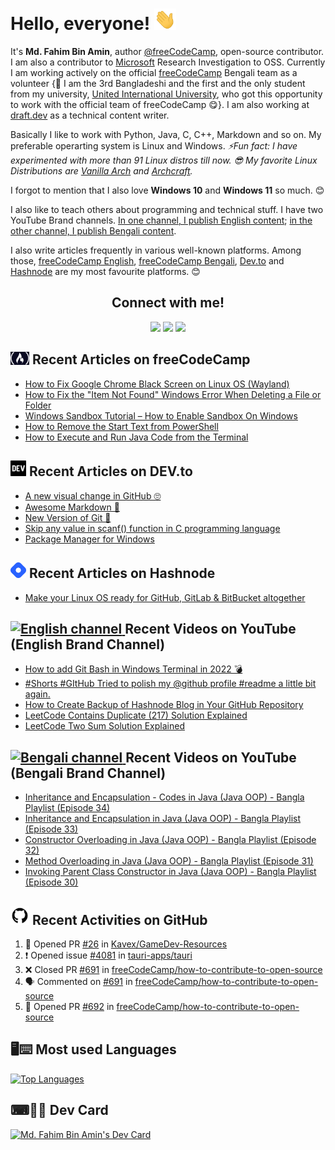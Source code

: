 # Hello, everyone! <img src="./img/wave.gif" width="35px">

It's **Md. Fahim Bin Amin**, author [@freeCodeCamp](https://www.freecodecamp.org/news/author/fahimbinamin/), open-source contributor. I am also a contributor to [Microsoft](https://www.microsoft.com/en-us/) Research Investigation to OSS. Currently I am working actively on the official [freeCodeCamp](https://www.freecodecamp.org/) Bengali team as a volunteer {🎉 I am the 3rd Bangladeshi and the first and the only student from my university, [United International University](https://www.uiu.ac.bd/), who got this opportunity to work with the official team of freeCodeCamp 😋}. I am also working at [draft.dev](https://draft.dev/) as a technical content writer.

Basically I like to work with Python, Java, C, C++, Markdown and so on. My preferable operarting system is Linux and Windows. 
*⚡Fun fact: I have experimented with more than 91 Linux distros till now. 😎 My favorite Linux Distributions are [Vanilla Arch](https://archlinux.org/) and [Archcraft](https://archcraft.io/).* 

I forgot to mention that I also love **Windows 10** and **Windows 11** so much. 😊

I also like to teach others about programming and technical stuff. I have two YouTube Brand channels. [In one channel, I publish English content](https://www.youtube.com/channel/UCG97GCUifMS2Vm28tgXQi0Q); [in the other channel, I publish Bengali content](https://www.youtube.com/c/InnovationWithIphim).

I also write articles frequently in various well-known platforms. Among those, [freeCodeCamp English](https://www.freecodecamp.org/news/author/fahimbinamin/), [freeCodeCamp Bengali](https://www.freecodecamp.org/bengali/news/author/fahimbinamin/), [Dev.to](https://dev.to/fahimfba) and [Hashnode](https://hashnode.com/@FahimFBA) are my most favourite platforms. 😊



<h2 align="center">Connect with me!</h2>

<div align="center">
	
[<img src="https://img.shields.io/badge/linkedin-%230077B5.svg?&style=for-the-badge&logo=linkedin&logoColor=white" />](https://www.linkedin.com/in/fahimfba/) [<img src = "https://img.shields.io/badge/twitter-%2320A1F1.svg?&style=for-the-badge&logo=twitter&logoColor=white">](https://twitter.com/Fahim_FBA/)  [<img src = "https://img.shields.io/badge/facebook-%2320A1F1.svg?&style=for-the-badge&logo=facebook&logoColor=white">](https://facebook.com/iptu.fba)
	
</div>


## <a href="https://www.freecodecamp.org/news/author/fahimbinamin/"><img src="/img/fcc_primary_small.jpg" title="freeCodeCamp" alt="freeCodeCamp" width="30"/></a> Recent Articles on freeCodeCamp

<!-- FREECODECAMP:START -->
 - [How to Fix Google Chrome Black Screen on Linux OS (Wayland)](https://www.freecodecamp.org/news/how-to-fix-black-screen-on-google-chrome-on-linux-os/)
 - [How to Fix the "Item Not Found" Windows Error When Deleting a File or Folder](https://www.freecodecamp.org/news/how-to-solve-item-not-found-windows-error-deleting-file-folder/)
 - [Windows Sandbox Tutorial – How to Enable Sandbox On Windows](https://www.freecodecamp.org/news/how-to-enable-sandbox-on-windows/)
 - [How to Remove the Start Text from PowerShell](https://www.freecodecamp.org/news/how-to-remove-starting-text-from-powershell/)
 - [How to Execute and Run Java Code from the Terminal](https://www.freecodecamp.org/news/how-to-execute-and-run-java-code/)
 
 <!-- FREECODECAMP:END -->



## <a href="https://dev.to/FBA"><img src="https://github.com/FrancescoXX/FrancescoXX/blob/main/dev-black.png" title="DEV" alt="DEV" width="25"/></a> Recent Articles on DEV.to 
 <!-- DEVTO-BLOG-LIST:START -->
- [A new visual change in GitHub 🙄](https://dev.to/fahimfba/a-new-visual-change-on-github-1mm8)
- [Awesome Markdown 🎉](https://dev.to/fahimfba/awesome-markdown-362)
- [New Version of Git 🥳](https://dev.to/fahimfba/new-version-of-git-1fic)
- [Skip any value in scanf&lpar;&rpar; function in C programming language](https://dev.to/fahimfba/skip-any-value-in-scanf-function-in-c-programming-language-38jn)
- [Package Manager for Windows](https://dev.to/fahimfba/package-manager-for-windows-6l7)
<!-- DEVTO-BLOG-LIST:END -->

## <a href="https://fahimbinamin.hashnode.dev/"><img src="https://github.com/FrancescoXX/FrancescoXX/blob/main/CDyAuTy75.png" title="Hashnode" alt="Hashnode blog" width="25"/></a> Recent Articles on Hashnode

<!-- HASHNODE_BLOG:START -->
- [Make your Linux OS ready for GitHub, GitLab & BitBucket altogether](https://fahimbinamin.hashnode.dev//make-your-linux-os-ready-for-github-gitlab-and-bitbucket-altogether)
<!-- HASHNODE_BLOG:END -->
 

<div align="left">
	
## <a href="https://www.youtube.com/channel/UCG97GCUifMS2Vm28tgXQi0Q/featured"><img src="https://cdn.worldvectorlogo.com/logos/youtube-icon.svg" title="English channel" alt="English channel" width="30"/> </a>Recent Videos on YouTube (English Brand Channel)
	
<!-- YOUTUBE-VIDEOS-LIST:START -->
- [How to add Git Bash in Windows Terminal in 2022 💣](https://www.youtube.com/watch?v=eI8y4gKUEqE)
- [#Shorts #GItHub Tried to polish my @github profile #readme a little bit again.](https://www.youtube.com/watch?v=o_kpSz2JqaQ)
- [How to Create Backup of Hashnode Blog in Your GitHub Repository](https://www.youtube.com/watch?v=a2PZPR9ul6c)
- [LeetCode Contains Duplicate &lpar;217&rpar; Solution Explained](https://www.youtube.com/watch?v=8n-PxFz2Ln0)
- [LeetCode Two Sum Solution Explained](https://www.youtube.com/watch?v=1g1jTkAFX5M)
<!-- YOUTUBE-VIDEOS-LIST:END -->
	
</div>


<div align="left">
	
## <a href="https://www.youtube.com/c/InnovationWithIphim/featured"><img src="https://cdn.worldvectorlogo.com/logos/youtube-icon.svg" title="Bengali channel" alt="Bengali channel" width="30"/> </a>Recent Videos on YouTube (Bengali Brand Channel)
	
	
<!-- YOUTUBE-VIDEOS-LIST-BENGALI:START -->
- [Inheritance and Encapsulation - Codes in Java &lpar;Java OOP&rpar; - Bangla Playlist &lpar;Episode 34&rpar;](https://www.youtube.com/watch?v=Ab0IZLDhKYY)
- [Inheritance and Encapsulation in Java &lpar;Java OOP&rpar; - Bangla Playlist &lpar;Episode 33&rpar;](https://www.youtube.com/watch?v=YyAXV-PNJ2w)
- [Constructor Overloading in Java &lpar;Java OOP&rpar; - Bangla Playlist &lpar;Episode 32&rpar;](https://www.youtube.com/watch?v=6kebgEHy_NU)
- [Method Overloading in Java &lpar;Java OOP&rpar; - Bangla Playlist &lpar;Episode 31&rpar;](https://www.youtube.com/watch?v=cixVbjubDJY)
- [Invoking Parent Class Constructor in Java &lpar;Java OOP&rpar; - Bangla Playlist &lpar;Episode 30&rpar;](https://www.youtube.com/watch?v=qSrHYXTz10o)
<!-- YOUTUBE-VIDEOS-LIST-BENGALI:END -->
	
</div>


## <a href="https://github.com/FahimFBA"><img src="https://github.com/FrancescoXX/FrancescoXX/blob/main/untitled-2_5.png" title="GitHub" alt="GitHub" width="30"/></a> Recent Activities on GitHub

<!--START_SECTION:activity-->
1. 💪 Opened PR [#26](https://github.com/Kavex/GameDev-Resources/pull/26) in [Kavex/GameDev-Resources](https://github.com/Kavex/GameDev-Resources)
2. ❗️ Opened issue [#4081](https://github.com/tauri-apps/tauri/issues/4081) in [tauri-apps/tauri](https://github.com/tauri-apps/tauri)
3. ❌ Closed PR [#691](https://github.com/freeCodeCamp/how-to-contribute-to-open-source/pull/691) in [freeCodeCamp/how-to-contribute-to-open-source](https://github.com/freeCodeCamp/how-to-contribute-to-open-source)
4. 🗣 Commented on [#691](https://github.com/freeCodeCamp/how-to-contribute-to-open-source/issues/691) in [freeCodeCamp/how-to-contribute-to-open-source](https://github.com/freeCodeCamp/how-to-contribute-to-open-source)
5. 💪 Opened PR [#692](https://github.com/freeCodeCamp/how-to-contribute-to-open-source/pull/692) in [freeCodeCamp/how-to-contribute-to-open-source](https://github.com/freeCodeCamp/how-to-contribute-to-open-source)
<!--END_SECTION:activity-->



## 🖥⌨ Most used Languages 


[![Top Languages](https://github-readme-stats.vercel.app/api/top-langs/?username=FahimFBA&layout=compact&theme=synthwave)](https://github.com/anuraghazra/github-readme-stats)

## ⌨🧑‍💻 Dev Card 

<a href="https://app.daily.dev/FBA"><img src="https://api.daily.dev/devcards/f8913974e5bd4b66950b3075c0083002.png?r=icg" width="250" alt="Md. Fahim Bin Amin's Dev Card"/></a>
 

